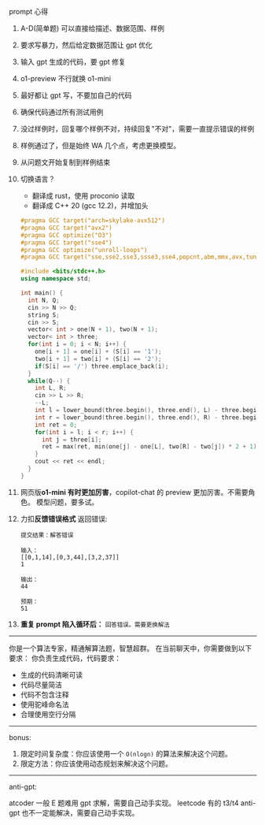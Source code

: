prompt 心得

1. A-D(简单题) 可以直接给描述、数据范围、样例
2. 要求写暴力，然后给定数据范围让 gpt 优化
3. 输入 gpt 生成的代码，要 gpt 修复
4. o1-preview 不行就换 o1-mini
5. 最好都让 gpt 写，不要加自己的代码
6. 确保代码通过所有测试用例
7. 没过样例时，回复哪个样例不对，持续回复"不对"，需要一直提示错误的样例
8. 样例通过了，但是始终 WA 几个点，考虑更换模型。
9. 从问题文开始复制到样例结束
10. 切换语言？

    - 翻译成 rust，使用 proconio 读取
    - 翻译成 C++ 20 (gcc 12.2)，并增加头

    ```CPP
    #pragma GCC target("arch=skylake-avx512")
    #pragma GCC target("avx2")
    #pragma GCC optimize("O3")
    #pragma GCC target("sse4")
    #pragma GCC optimize("unroll-loops")
    #pragma GCC target("sse,sse2,sse3,ssse3,sse4,popcnt,abm,mmx,avx,tune=native")

    #include <bits/stdc++.h>
    using namespace std;

    int main() {
      int N, Q;
      cin >> N >> Q;
      string S;
      cin >> S;
      vector< int > one(N + 1), two(N + 1);
      vector< int > three;
      for(int i = 0; i < N; i++) {
        one[i + 1] = one[i] + (S[i] == '1');
        two[i + 1] = two[i] + (S[i] == '2');
        if(S[i] == '/') three.emplace_back(i);
      }
      while(Q--) {
        int L, R;
        cin >> L >> R;
        --L;
        int l = lower_bound(three.begin(), three.end(), L) - three.begin();
        int r = lower_bound(three.begin(), three.end(), R) - three.begin();
        int ret = 0;
        for(int i = l; i < r; i++) {
          int j = three[i];
          ret = max(ret, min(one[j] - one[L], two[R] - two[j]) * 2 + 1);
        }
        cout << ret << endl;
      }
    }
    ```

11. 网页版**o1-mini 有时更加厉害**，copilot-chat 的 preview 更加厉害。不需要角色。
    模型问题，要多试。
12. 力扣**反馈错误格式**
    返回错误:

    ```
    提交结果：解答错误

    输入：
    [[0,1,14],[0,3,44],[3,2,37]]
    1

    输出：
    44

    预期：
    51
    ```

13. **重复 prompt 陷入循环后：**
    `回答错误。需要更换解法`

---

你是一个算法专家，精通解算法题，智慧超群。
在当前聊天中，你需要做到以下要求：
你负责生成代码，代码要求：

- 生成的代码清晰可读
- 代码尽量简洁
- 代码不包含注释
- 使用驼峰命名法
- 合理使用空行分隔

---

bonus:

1. 限定时间复杂度：你应该使用一个 `O(nlogn)` 的算法来解决这个问题。
2. 限定方法：你应该使用动态规划来解决这个问题。

---

anti-gpt:

atcoder 一般 E 题难用 gpt 求解，需要自己动手实现。
leetcode 有的 t3/t4 anti-gpt 也不一定能解决，需要自己动手实现。

